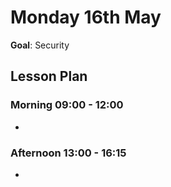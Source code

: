 # Monday 16th May

**Goal**: Security

## Lesson Plan

### Morning 09:00 - 12:00

+ 

### Afternoon 13:00 - 16:15

+ 

